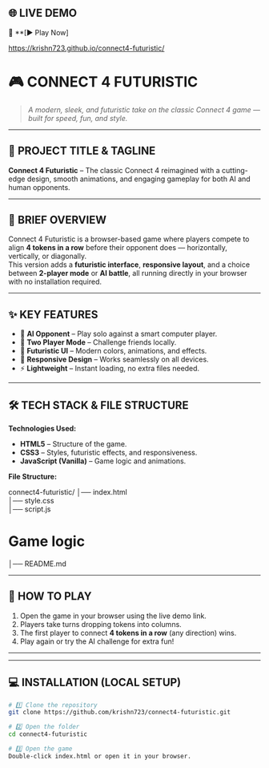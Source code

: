 ## 🌐 **LIVE DEMO**
🔗 **[▶ Play Now]

https://krishn723.github.io/connect4-futuristic/


# 🎮 **CONNECT 4 FUTURISTIC**

> *A modern, sleek, and futuristic take on the classic Connect 4 game — built for speed, fun, and style.*

---

## 📝 **PROJECT TITLE & TAGLINE**
**Connect 4 Futuristic** – The classic Connect 4 reimagined with a cutting-edge design, smooth animations, and engaging gameplay for both AI and human opponents.

---

## 📖 **BRIEF OVERVIEW**
Connect 4 Futuristic is a browser-based game where players compete to align **4 tokens in a row** before their opponent does — horizontally, vertically, or diagonally.  
This version adds a **futuristic interface**, **responsive layout**, and a choice between **2-player mode** or **AI battle**, all running directly in your browser with no installation required.

---

## ✨ **KEY FEATURES**
- 🧠 **AI Opponent** – Play solo against a smart computer player.  
- 👥 **Two Player Mode** – Challenge friends locally.  
- 🎨 **Futuristic UI** – Modern colors, animations, and effects.  
- 📱 **Responsive Design** – Works seamlessly on all devices.  
- ⚡ **Lightweight** – Instant loading, no extra files needed.  

---

## 🛠 **TECH STACK & FILE STRUCTURE**
**Technologies Used:**
- **HTML5** – Structure of the game.  
- **CSS3** – Styles, futuristic effects, and responsiveness.  
- **JavaScript (Vanilla)** – Game logic and animations.  

**File Structure:**

connect4-futuristic/
 │── index.html   
 │── style.css        
 │── script.js  

 # Game logic 
 │── README.md          

---

## 🎯 **HOW TO PLAY**
1. Open the game in your browser using the live demo link.  
2. Players take turns dropping tokens into columns.  
3. The first player to connect **4 tokens in a row** (any direction) wins.  
4. Play again or try the AI challenge for extra fun!  

---



---

## 💻 **INSTALLATION (LOCAL SETUP)**
```bash
# 1️⃣ Clone the repository
git clone https://github.com/krishn723/connect4-futuristic.git

# 2️⃣ Open the folder
cd connect4-futuristic

# 3️⃣ Open the game
Double-click index.html or open it in your browser.